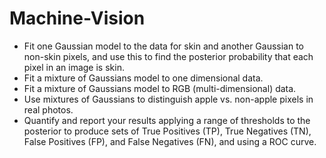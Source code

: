 # Machine-Vision
* Fit one Gaussian model to the data for skin and another Gaussian to non-skin pixels, and use this to find the posterior probability that each pixel in an image is skin.
* Fit a mixture of Gaussians model to one dimensional data.
* Fit a mixture of Gaussians model to RGB (multi-dimensional) data.
* Use mixtures of Gaussians to distinguish apple vs. non-apple pixels in real photos.
* Quantify and report your results applying a range of thresholds to the posterior to produce sets of True Positives (TP), True Negatives (TN), False Positives (FP), and False Negatives (FN), and using a ROC curve.
